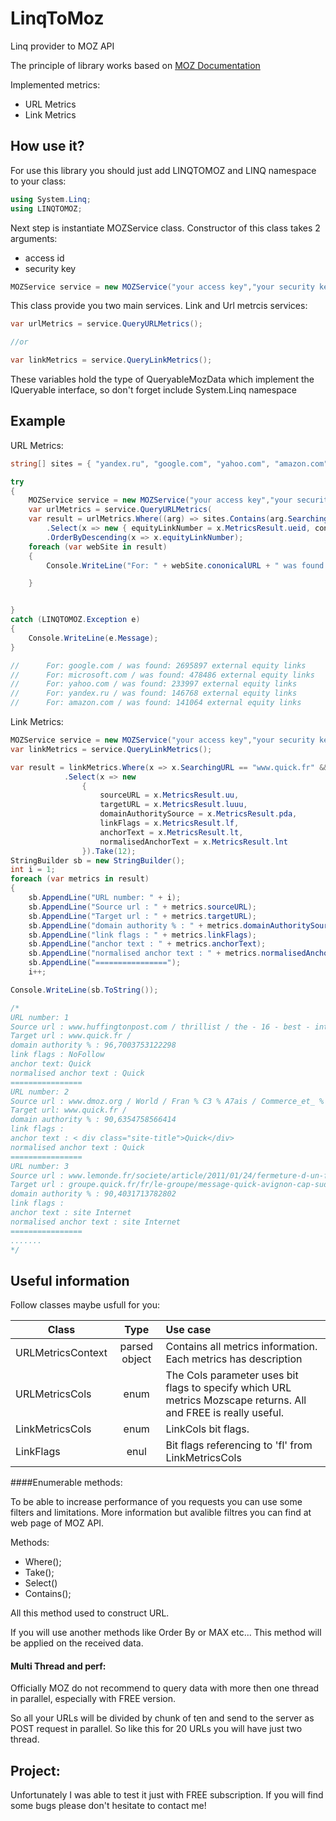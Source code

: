 # LinqToMoz
Linq provider to MOZ API

The principle of library works based on [MOZ Documentation](https://moz.com/help/guides/moz-api/mozscape/overview)

Implemented metrics:

* URL Metrics
* Link Metrics

## How use it?
For use this library you should just add LINQTOMOZ and LINQ namespace to your class:

```c#
using System.Linq;
using LINQTOMOZ;
```
Next step is instantiate MOZService class. Constructor of this class takes 2 arguments:

* access id
* security key

```c#
MOZService service = new MOZService("your access key","your security key");
```
This class provide you two main services. Link and Url metrcis services:
```c#
var urlMetrics = service.QueryURLMetrics();

//or

var linkMetrics = service.QueryLinkMetrics();
```
These variables hold the type of QueryableMozData which implement the IQueryable interface, so don't forget include System.Linq namespace

## Example

URL Metrics:
```c#
string[] sites = { "yandex.ru", "google.com", "yahoo.com", "amazon.com", "microsoft.com"};

try
{
	MOZService service = new MOZService("your access key","your security key");
	var urlMetrics = service.QueryURLMetrics(
	var result = urlMetrics.Where((arg) => sites.Contains(arg.SearchingURL) && arg.SourceCols == URLMetricsCols.FREE)
		.Select(x => new { equityLinkNumber = x.MetricsResult.ueid, cononicalURL = x.MetricsResult.uu })
		.OrderByDescending(x => x.equityLinkNumber);	
	foreach (var webSite in result)
	{
		Console.WriteLine("For: " + webSite.cononicalURL + " was found: " + webSite.equityLinkNumber + " external 		  equity  links");

	}


}
catch (LINQTOMOZ.Exception e)
{
	Console.WriteLine(e.Message);
}

//		For: google.com / was found: 2695897 external equity links
// 		For: microsoft.com / was found: 478486 external equity links
//		For: yahoo.com / was found: 233997 external equity links
//		For: yandex.ru / was found: 146768 external equity links
//		For: amazon.com / was found: 141064 external equity links
```
Link Metrics:
```c#
MOZService service = new MOZService("your access key","your security key");
var linkMetrics = service.QueryLinkMetrics();

var result = linkMetrics.Where(x => x.SearchingURL == "www.quick.fr" && x.Scope == ScopeType.PageToDomain && x.Sort == Sort.DomainAuthority && x.SourceCols == URLMetricsCols.FREE && x.LinkCols == (LinkMetricsCols.Flags | LinkMetricsCols.AnchorText | LinkMetricsCols.NormalizedAnchorText | LinkMetricsCols.MozRankPassed))
			.Select(x => new
				{
					sourceURL = x.MetricsResult.uu,
					targetURL = x.MetricsResult.luuu,
					domainAuthoritySource = x.MetricsResult.pda,
					linkFlags = x.MetricsResult.lf,
					anchorText = x.MetricsResult.lt,
					normalisedAnchorText = x.MetricsResult.lnt
				}).Take(12);
StringBuilder sb = new StringBuilder();
int i = 1;
foreach (var metrics in result)
{
	sb.AppendLine("URL number: " + i);
	sb.AppendLine("Source url : " + metrics.sourceURL);
	sb.AppendLine("Target url : " + metrics.targetURL);
	sb.AppendLine("domain authority % : " + metrics.domainAuthoritySource);
	sb.AppendLine("link flags : " + metrics.linkFlags);
	sb.AppendLine("anchor text : " + metrics.anchorText);
	sb.AppendLine("normalised anchor text : " + metrics.normalisedAnchorText);
	sb.AppendLine("================");
	i++;

Console.WriteLine(sb.ToString());

/*
URL number: 1
Source url : www.huffingtonpost.com / thrillist / the - 16 - best - international_b_6062214.html
Target url : www.quick.fr /
domain authority % : 96,7003753122298
link flags : NoFollow
anchor text: Quick
normalised anchor text : Quick
================
URL number: 2
Source url : www.dmoz.org / World / Fran % C3 % A7ais / Commerce_et_ % C3 % A9conomie / Gastronomie_et_alimentation / Restaurants_et_bars /
Target url: www.quick.fr /
domain authority % : 90,6354758566414
link flags : 
anchor text : < div class="site-title">Quick</div>
normalised anchor text : Quick
================
URL number: 3
Source url : www.lemonde.fr/societe/article/2011/01/24/fermeture-d-un-fast-food-pres-d-avignon-apres-la-mort-suspecte-d-un-adolescent_1469591_3224.html
Target url : groupe.quick.fr/fr/le-groupe/message-quick-avignon-cap-sud
domain authority % : 90,4031713782802
link flags : 
anchor text : site Internet
normalised anchor text : site Internet
================
.......
*/
```
## Useful information

Follow classes maybe usfull for you:

| Class         	| Type          | Use case  							|
| -------------------- 	|:-------------:| :-------------------------------------------------------------|
| URLMetricsContext     | parsed object | Contains all metrics information. Each metrics has description|
| URLMetricsCols      	| enum	        | The Cols parameter uses bit flags to specify which URL metrics Mozscape returns. All and FREE is really useful.|
| LinkMetricsCols 	| enum      	| LinkCols bit flags.			|
| LinkFlags             | enul          | Bit flags referencing to 'fl' from  LinkMetricsCols |


####Enumerable methods:

To be able to increase performance of you requests you can use some filters and limitations. More information but avalible filtres you can find at web page of MOZ API. 

Methods:

* Where();
* Take();
* Select()
* Contains();

All this method used to construct URL. 

If you will use another methods like Order By or MAX etc... This method will be applied on the received data.

#### Multi Thread and perf:

Officially MOZ do not recommend to query data with more then one thread in parallel, especially with FREE version.

So all your URLs will be divided by chunk of ten and send to the server as POST request in parallel. So like this for 20 URLs you will have just two thread.

## Project:

Unfortunately I was able to test it just with FREE subscription.
If you will find some bugs please don't hesitate to contact me!








